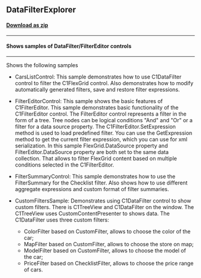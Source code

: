 ## DataFilterExplorer
#### [Download as zip](https://downgit.github.io/#/home?url=https://github.com/GrapeCity/ComponentOne-WPF-Samples/tree/master/\NET_5\DataFilter\DataFilterExplorer)
____
#### Shows samples of DataFilter/FilterEditor controls
____
Shows the following samples

* CarsListControl: This sample demonstrates how to use C1DataFilter control to filter the C1FlexGrid control. Also demonstrates how to modify automatically generated filters, save and restore filter expressions.


* FilterEditorControl: This sample shows the basic features of C1FilterEditor.
	This sample demonstrates basic functionality of the C1FilterEditor control. 
	The FilterEditor control represents a filter in the form of a tree. Tree nodes can be logical conditions "And" and "Or" or a filter for a data source property.
	The C1FilterEditor.SetExpression method is used to load predefined filter.
	You can use the GetExpression method to get the current filter expression, which you can use for xml serialization.
	In this sample FlexGrid.DataSource property and FilterEditor.DataSource property are both set to the same data collection. 
	That allows to filter FlexGrid content based on multiple conditions selected in the C1FilterEditor.


* FilterSummaryControl: This sample demonstrates how to use the FilterSummary for the Checklist filter. Also shows how to use different aggregate expressions and custom format of filter summaries.


* CustomFiltersSample: Demonstrates using C1DataFilter control to show custom filters.
	There is C1TreeView and C1DataFilter on the window.
	The C1TreeView uses CustomContentPresenter to shows data.
	The C1DataFilter uses three custom filters:
	+ ColorFilter based on CustomFilter, allows to choose the color of the car;
	+ MapFilter based on CustomFilter, allows to choose the store on map;
	+ ModelFilter based on CustomFilter, allows to choose the model of the car;
	+ PriceFilter based on ChecklistFilter, allows to choose the price range of cars.
